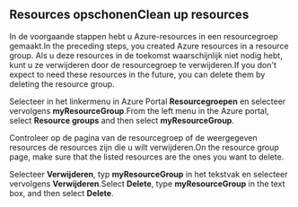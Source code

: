 ## <a name="clean-up-resources"></a><span data-ttu-id="6001b-101">Resources opschonen</span><span class="sxs-lookup"><span data-stu-id="6001b-101">Clean up resources</span></span>

<span data-ttu-id="6001b-102">In de voorgaande stappen hebt u Azure-resources in een resourcegroep gemaakt.</span><span class="sxs-lookup"><span data-stu-id="6001b-102">In the preceding steps, you created Azure resources in a resource group.</span></span> <span data-ttu-id="6001b-103">Als u deze resources in de toekomst waarschijnlijk niet nodig hebt, kunt u ze verwijderen door de resourcegroep te verwijderen.</span><span class="sxs-lookup"><span data-stu-id="6001b-103">If you don't expect to need these resources in the future, you can delete them by deleting the resource group.</span></span>
 
<span data-ttu-id="6001b-104">Selecteer in het linkermenu in Azure Portal **Resourcegroepen** en selecteer vervolgens **myResourceGroup**.</span><span class="sxs-lookup"><span data-stu-id="6001b-104">From the left menu in the Azure portal, select **Resource groups** and then select **myResourceGroup**.</span></span>

<span data-ttu-id="6001b-105">Controleer op de pagina van de resourcegroep of de weergegeven resources de resources zijn die u wilt verwijderen.</span><span class="sxs-lookup"><span data-stu-id="6001b-105">On the resource group page, make sure that the listed resources are the ones you want to delete.</span></span>

<span data-ttu-id="6001b-106">Selecteer **Verwijderen**, typ **myResourceGroup** in het tekstvak en selecteer vervolgens **Verwijderen**.</span><span class="sxs-lookup"><span data-stu-id="6001b-106">Select **Delete**, type **myResourceGroup** in the text box, and then select **Delete**.</span></span>
